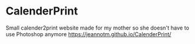 # CalenderPrint
Small calender2print website made for my mother so she doesn't have to use Photoshop anymore
https://jeannotm.github.io/CalenderPrint/
